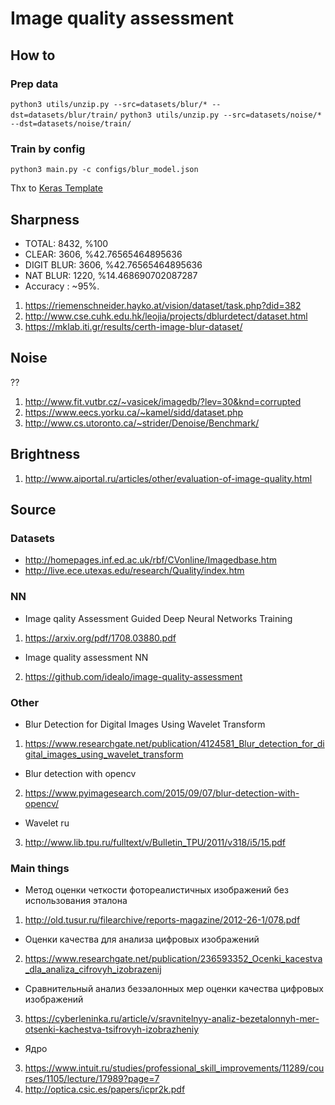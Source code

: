 # Image quality assessment

## How to 
### Prep data
`python3 utils/unzip.py --src=datasets/blur/* --dst=datasets/blur/train/`
`python3 utils/unzip.py --src=datasets/noise/* --dst=datasets/noise/train/`
### Train by config
`python3 main.py -c configs/blur_model.json`

Thx to [Keras Template](https://github.com/Ahmkel/Keras-Project-Template)

## Sharpness 
* TOTAL: 8432, %100
* CLEAR: 3606, %42.76565464895636
* DIGIT BLUR: 3606, %42.76565464895636
* NAT BLUR: 1220, %14.468690702087287
* Accuracy : ~95%.

1. https://riemenschneider.hayko.at/vision/dataset/task.php?did=382 
2. http://www.cse.cuhk.edu.hk/leojia/projects/dblurdetect/dataset.html 
3. https://mklab.iti.gr/results/certh-image-blur-dataset/ 


## Noise
??


1. http://www.fit.vutbr.cz/~vasicek/imagedb/?lev=30&knd=corrupted
2. https://www.eecs.yorku.ca/~kamel/sidd/dataset.php
3. http://www.cs.utoronto.ca/~strider/Denoise/Benchmark/

## Brightness

1. http://www.aiportal.ru/articles/other/evaluation-of-image-quality.html


## Source

### Datasets

* http://homepages.inf.ed.ac.uk/rbf/CVonline/Imagedbase.htm
* http://live.ece.utexas.edu/research/Quality/index.htm

### NN

* Image qality Assessment Guided Deep Neural Networks Training
1. https://arxiv.org/pdf/1708.03880.pdf 
* Image quality assessment NN
2. https://github.com/idealo/image-quality-assessment

### Other
* Blur Detection for Digital Images Using Wavelet Transform
1. https://www.researchgate.net/publication/4124581_Blur_detection_for_digital_images_using_wavelet_transform
* Blur detection with opencv
2. https://www.pyimagesearch.com/2015/09/07/blur-detection-with-opencv/
* Wavelet ru
3. http://www.lib.tpu.ru/fulltext/v/Bulletin_TPU/2011/v318/i5/15.pdf

### Main things
* Метод оценки четкости фотореалистичных изображений без использования эталона
1. http://old.tusur.ru/filearchive/reports-magazine/2012-26-1/078.pdf
* Оценки качества для анализа цифровых изображений
2. https://www.researchgate.net/publication/236593352_Ocenki_kacestva_dla_analiza_cifrovyh_izobrazenij
* Сравнительный анализ  безэалонных мер оценки качества цифровых изображений
3.  https://cyberleninka.ru/article/v/sravnitelnyy-analiz-bezetalonnyh-mer-otsenki-kachestva-tsifrovyh-izobrazheniy
* Ядро
3. https://www.intuit.ru/studies/professional_skill_improvements/11289/courses/1105/lecture/17989?page=7
4. http://optica.csic.es/papers/icpr2k.pdf

